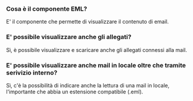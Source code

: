 ### **Cosa è il componente EML?**

 E' il componente che permette di visualizzare il contenuto di email.

### **E' possibile visualizzare anche gli allegati?**

Sì, è possibile visualizzare e scaricare anche gli allegati connessi alla mail.

### **E' possibile visualizzare anche mail in locale oltre che tramite serivizio interno?**

Sì, c'è la possibilità di indicare anche la lettura di una mail in locale, l'importante che abbia un
estensione compatibile (.eml).
